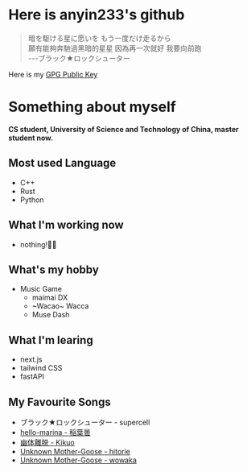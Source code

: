 # Here is anyin233's github

> 暗を駆ける星に愿いを もう一度だけ走るから  
> 願有能夠奔馳過黑暗的星星 因為再一次就好 我要向前跑   
> ---ブラック★ロックシューター

Here is my [GPG Public Key](https://github.com/anyin233.gpg)

# Something about myself
**CS student, University of Science and Technology of China, master student now.**

## Most used Language

- C++
- Rust
- Python


## What I'm working now

- nothing!🤷‍♂️

## What's my hobby

- Music Game
  - maimai DX
  - ~Wacao~ Wacca
  - Muse Dash

## What I'm learing

- next.js
- tailwind CSS
- fastAPI

## My Favourite Songs

- ブラック★ロックシューター - supercell
- [hello-marina - 稲葉曇](https://music.apple.com/jp/album/hello-marina/1610321242?i=1610321251&l=en)
- [幽体離脱 - Kikuo](https://www.youtube.com/watch?v=UHH2KKN0xoc)
- [Unknown Mother-Goose - hitorie](https://music.apple.com/jp/album/unknown-mother-goose/1535624171?i=1535624172&l=en)
- [Unknown Mother-Goose - wowaka](https://www.youtube.com/watch?v=P_CSdxSGfaA)


<!--
**anyin233/anyin233** is a ✨ _special_ ✨ repository because its `README.md` (this file) appears on your GitHub profile.

Here are some ideas to get you started:

- 🔭 I’m currently working on ...
- 🌱 I’m currently learning ...
- 👯 I’m looking to collaborate on ...
- 🤔 I’m looking for help with ...
- 💬 Ask me about ...
- 📫 How to reach me: ...
- 😄 Pronouns: ...
- ⚡ Fun fact: ...
-->
